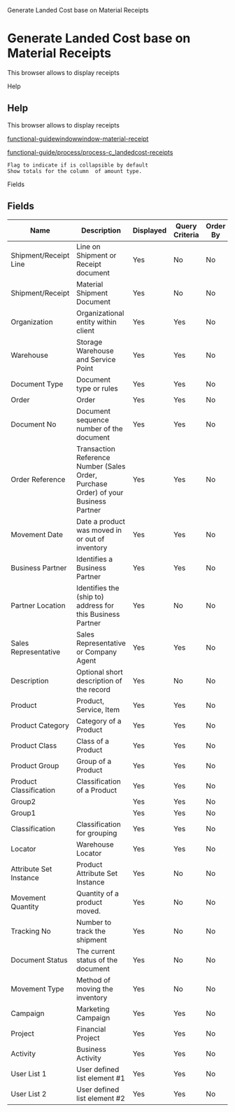 
Generate Landed Cost base on Material Receipts
# Generate Landed Cost base on Material Receipts


This browser allows to display receipts

Help
## Help

This browser allows to display receipts

[functional-guidewindowwindow-material-receipt](functional-guidewindowwindow-material-receipt.md)

[functional-guide/process/process-c_landedcost-receipts](functional-guide/process/process-c_landedcost-receipts.md)

```
Flag to indicate if is collapsible by default
Show totals for the column  of amount type.
```
Fields
## Fields




Name                   | Description                                                                         | Displayed | Query Criteria | Order By | Read Only | Mandatory
---------------------- | ----------------------------------------------------------------------------------- | --------- | -------------- | -------- | --------- | ---------
Shipment/Receipt Line  | Line on Shipment or Receipt document                                                | Yes       | No             | No       | Yes       | No       
Shipment/Receipt       | Material Shipment Document                                                          | Yes       | No             | No       | Yes       | No       
Organization           | Organizational entity within client                                                 | Yes       | Yes            | No       | Yes       | No       
Warehouse              | Storage Warehouse and Service Point                                                 | Yes       | Yes            | No       | Yes       | No       
Document Type          | Document type or rules                                                              | Yes       | Yes            | No       | Yes       | No       
Order                  | Order                                                                               | Yes       | Yes            | No       | Yes       | No       
Document No            | Document sequence number of the document                                            | Yes       | Yes            | No       | Yes       | No       
Order Reference        | Transaction Reference Number (Sales Order, Purchase Order) of your Business Partner | Yes       | Yes            | No       | Yes       | No       
Movement Date          | Date a product was moved in or out of inventory                                     | Yes       | Yes            | No       | Yes       | No       
Business Partner       | Identifies a Business Partner                                                       | Yes       | Yes            | No       | Yes       | No       
Partner Location       | Identifies the (ship to) address for this Business Partner                          | Yes       | No             | No       | Yes       | No       
Sales Representative   | Sales Representative or Company Agent                                               | Yes       | Yes            | No       | Yes       | No       
Description            | Optional short description of the record                                            | Yes       | No             | No       | Yes       | No       
Product                | Product, Service, Item                                                              | Yes       | Yes            | No       | Yes       | No       
Product Category       | Category of a Product                                                               | Yes       | Yes            | No       | Yes       | No       
Product Class          | Class of a Product                                                                  | Yes       | Yes            | No       | Yes       | No       
Product Group          | Group of a Product                                                                  | Yes       | Yes            | No       | Yes       | No       
Product Classification | Classification of a Product                                                         | Yes       | Yes            | No       | Yes       | No       
Group2                 |                                                                                     | Yes       | Yes            | No       | Yes       | No       
Group1                 |                                                                                     | Yes       | Yes            | No       | Yes       | No       
Classification         | Classification for grouping                                                         | Yes       | Yes            | No       | Yes       | No       
Locator                | Warehouse Locator                                                                   | Yes       | Yes            | No       | Yes       | No       
Attribute Set Instance | Product Attribute Set Instance                                                      | Yes       | No             | No       | Yes       | No       
Movement Quantity      | Quantity of a product moved.                                                        | Yes       | No             | No       | Yes       | No       
Tracking No            | Number to track the shipment                                                        | Yes       | No             | No       | Yes       | No       
Document Status        | The current status of the document                                                  | Yes       | No             | No       | Yes       | No       
Movement Type          | Method of moving the inventory                                                      | Yes       | No             | No       | Yes       | No       
Campaign               | Marketing Campaign                                                                  | Yes       | Yes            | No       | Yes       | No       
Project                | Financial Project                                                                   | Yes       | Yes            | No       | Yes       | No       
Activity               | Business Activity                                                                   | Yes       | Yes            | No       | Yes       | No       
User List 1            | User defined list element #1                                                        | Yes       | Yes            | No       | Yes       | No       
User List 2            | User defined list element #2                                                        | Yes       | Yes            | No       | Yes       | No       
